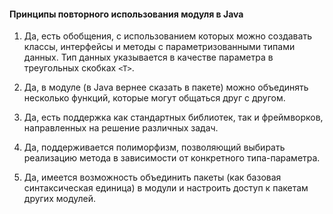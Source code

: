 #### Принципы повторного использования модуля в Java

1. Да, есть обобщения, с использованием которых можно создавать классы, интерфейсы и методы с параметризованными типами данных. Тип данных указывается в качестве параметра в треугольных скобках ```<T>```.

2. Да, в модуле (в Java вернее сказать в пакете)  можно объединять несколько функций, которые могут общаться друг с другом.

3. Да, есть поддержка как стандартных библиотек, так и фреймворков, направленных на решение различных задач.

4. Да, поддерживается полиморфизм, позволяющий выбирать реализацию метода в зависимости от конкретного типа-параметра.

5. Да, имеется возможность объединить пакеты (как базовая синтаксическая единица) в модули и настроить доступ к пакетам других модулей.